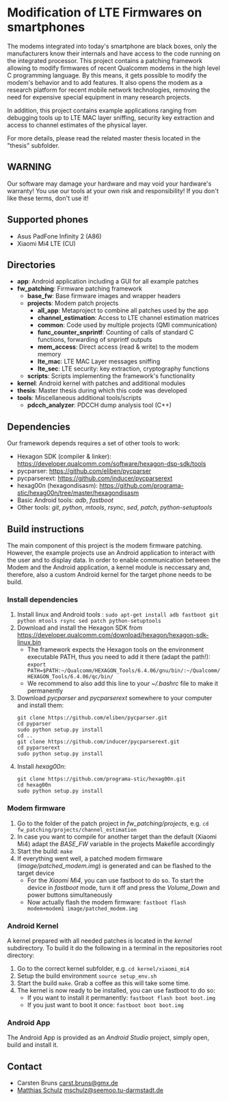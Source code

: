 # Modification of LTE Firmwares on smartphones

The modems integrated into today's smartphone are black boxes, only the manufacturers know their internals and have access to the code running on the integrated processor. This project contains a patching framework allowing to modify firmwares of recent Qualcomm modems in the high level C programming language. By this means, it gets possible to modify the modem's behavior and to add features. It also opens the modem as a research platform for recent mobile network technologies, removing the need for expensive special equipment in many research projects.

In addition, this project contains example applications ranging from debugging tools up to LTE MAC layer sniffing, security key extraction and access to channel estimates of the physical layer.

For more details, please read the related master thesis located in the "thesis" subfolder.

## WARNING

Our software may damage your hardware and may void your hardware's warranty! You use our tools at your own risk and responsibility! If you don't like these terms, don't use it!

## Supported phones

* Asus PadFone Infinity 2 (A86)
* Xiaomi Mi4 LTE (CU)

## Directories

* **app**: Android application including a GUI for all example patches
* **fw_patching**: Firmware patching framework
    *  **base_fw**: Base firmware images and wrapper headers
    *  **projects**: Modem patch projects
        *  **all_app**: Metaproject to combine all patches used by the app
        *  **channel_estimation**: Access to LTE channel estimation matrices
        *  **common**: Code used by multiple projects (QMI communication)
        *  **func_counter_snprintf**: Counting of calls of standard C functions, forwarding of snprintf outputs
        *  **mem_access**: Direct access (read & write) to the modem memory
        *  **lte_mac**: LTE MAC Layer messages sniffing
        *  **lte_sec**: LTE security: key extraction, cryptography functions
  *  **scripts**: Scripts implementing the framework's functionality
* **kernel**: Android kernel with patches and additional modules
* **thesis**: Master thesis during which this code was developed
* **tools**: Miscellaneous additional tools/scripts
    *  **pdcch_analyzer**: PDCCH dump analysis tool (C++)

## Dependencies
Our framework depends requires a set of other tools to work:
* Hexagon SDK (compiler & linker): https://developer.qualcomm.com/software/hexagon-dsp-sdk/tools
* pycparser: https://github.com/eliben/pycparser
* pycparserext: https://github.com/inducer/pycparserext
* hexag00n (hexagondisasm): https://github.com/programa-stic/hexag00n/tree/master/hexagondisasm
* Basic Android tools: *adb*, *fastboot*
* Other tools: *git*, *python*, *mtools*, *rsync*, *sed*, *patch*, *python-setuptools*

## Build instructions
The main component of this project is the modem firmware patching. However, the example projects use an Android application to interact with the user and to display data. In order to enable communication between the Modem and the Android application, a kernel module is neccessary and, therefore, also a custom Android kernel for the target phone needs to be build.

### Install dependencies
1. Install linux and Android tools : `sudo apt-get install adb fastboot git python mtools rsync sed patch python-setuptools`
2. Download and install the Hexagon SDK from https://developer.qualcomm.com/download/hexagon/hexagon-sdk-linux.bin
    * The framework expects the Hexagon tools on the environment executable PATH, thus you need to add it there (adapt the path!): `export PATH=$PATH:~/Qualcomm/HEXAGON_Tools/6.4.06/gnu/bin/:~/Qualcomm/HEXAGON_Tools/6.4.06/qc/bin/`
    * We recommend to also add this line to your *~/.bashrc* file to make it permanently
3. Download *pycparser* and *pycparserext* somewhere to your computer and install them:
    ```
    git clone https://github.com/eliben/pycparser.git
    cd pyparser
    sudo python setup.py install
    cd ..
    git clone https://github.com/inducer/pycparserext.git
    cd pyparserext
    sudo python setup.py install
    ```
4. Install *hexag00n*:
    ```
    git clone https://github.com/programa-stic/hexag00n.git
    cd hexag00n
    sudo python setup.py install
    ```

### Modem firmware
1. Go to the folder of the patch project in *fw_patching/projects*, e.g. `cd fw_patching/projects/channel_estimation`
2. In case you want to compile for another target than the default (Xiaomi Mi4) adapt the *BASE_FW* variable in the projects Makefile accordingly
3. Start the build: `make`
4. If everything went well, a patched modem firmware (*image/patched_modem.img*) is generated and can be flashed to the target device
    * For the *Xiaomi Mi4*, you can use fastboot to do so. To start the device in *fastboot* mode, turn it off and press the *Volume_Down* and power buttons simultaneously
    * Now actually flash the modem firmware: `fastboot flash modem+modem1 image/patched_modem.img`

### Android Kernel
A kernel prepared with all needed patches is located in the *kernel* subdirectory. To build it do the following in a terminal in the repositories root directory:
1. Go to the correct kernel subfolder, e.g. `cd kernel/xiaomi_mi4`
2. Setup the build environment `source setup_env.sh`
3. Start the build `make`. Grab a coffee as this will take some time.
4. The kernel is now ready to be installed, you can use fastboot to do so:
    * If you want to install it permanently: `fastboot flash boot boot.img`
    * If you just want to boot it once: `fastboot boot boot.img`

### Android App
The Android App is provided as an *Android Studio* project, simply open, build and install it.

## Contact

* Carsten Bruns <carst.bruns@gmx.de>
* [Matthias Schulz](https://seemoo.tu-darmstadt.de/mschulz) <mschulz@seemoo.tu-darmstadt.de>
